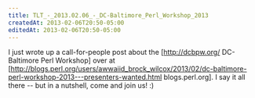 ```yaml
---
title: TLT_-_2013.02.06_-_DC-Baltimore_Perl_Workshop_2013
createdAt: 2013-02-06T20:50-05:00
editedAt: 2013-02-06T20:50-05:00
---
```


I just wrote up a call-for-people post about the [http://dcbpw.org/ DC-Baltimore Perl Workshop] over at [http://blogs.perl.org/users/awwaiid_brock_wilcox/2013/02/dc-baltimore-perl-workshop-2013---presenters-wanted.html blogs.perl.org]. I say it all there -- but in a nutshell, come and join us! :)

